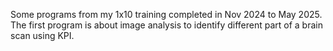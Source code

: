 Some programs from my 1x10 training completed in Nov 2024 to May 2025.
<br>
The first program is about image analysis to identify different part of a brain scan using KPI.
